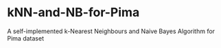 # kNN-and-NB-for-Pima
A self-implemented k-Nearest Neighbours and Naive Bayes Algorithm for Pima dataset
